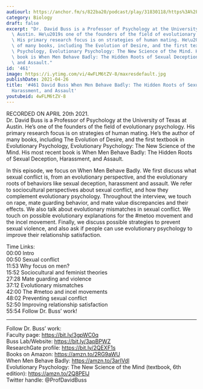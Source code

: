 ```yaml
---
audiourl: https://anchor.fm/s/822ba20/podcast/play/31830118/https%3A%2F%2Fd3ctxlq1ktw2nl.cloudfront.net%2Fstaging%2F2021-3-20%2F6cd16c26-02ca-6982-1d6f-9838c203d814.m4a
category: Biology
draft: false
excerpt: "Dr. David Buss is a Professor of Psychology at the University of Texas at\
  \ Austin. He\u2019s one of the founders of the field of evolutionary psychology.\
  \ His primary research focus is on strategies of human mating. He\u2019s the author\
  \ of many books, including The Evolution of Desire, and the first textbook in Evolutionary\
  \ Psychology, Evolutionary Psychology: The New Science of the Mind. His most recent\
  \ book is When Men Behave Badly: The Hidden Roots of Sexual Deception, Harassment,\
  \ and Assault."
id: '461'
image: https://i.ytimg.com/vi/4wFLM6tZV-8/maxresdefault.jpg
publishDate: 2021-04-26
title: '#461 David Buss When Men Behave Badly: The Hidden Roots of Sexual Deception,
  Harassment, and Assault'
youtubeid: 4wFLM6tZV-8
---
```

<div class="timelinks">

RECORDED ON APRIL 20th 2021.  
Dr. David Buss is a Professor of Psychology at the University of Texas at Austin. He’s one of the founders of the field of evolutionary psychology. His primary research focus is on strategies of human mating. He’s the author of many books, including The Evolution of Desire, and the first textbook in Evolutionary Psychology, Evolutionary Psychology: The New Science of the Mind. His most recent book is When Men Behave Badly: The Hidden Roots of Sexual Deception, Harassment, and Assault.

In this episode, we focus on When Men Behave Badly. We first discuss what sexual conflict is, from an evolutionary perspective, and the evolutionary roots of behaviors like sexual deception, harassment and assault. We refer to sociocultural perspectives about sexual conflict, and how they complement evolutionary psychology. Throughout the interview, we touch on rape, mate guarding behavior, and mate value discrepancies and their effects. We also talk about evolutionary mismatches in sexual conflict. We touch on possible evolutionary explanations for the #metoo movement and the incel movement. Finally, we discuss possible strategies to prevent sexual violence, and also ask if people can use evolutionary psychology to improve their relationship satisfaction.

Time Links:  
<time>00:00</time> Intro  
<time>00:50</time> Sexual conflict  
<time>11:53</time> Why focus on men?  
<time>15:52</time> Sociocultural and feminist theories  
<time>27:28</time> Mate guarding and violence  
<time>37:12</time> Evolutionary mismatches  
<time>42:00</time> The #metoo and incel movements  
<time>48:02</time> Preventing sexual conflict  
<time>52:50</time> Improving relationship satisfaction  
<time>55:54</time> Follow Dr. Buss’ work!

---

Follow Dr. Buss’ work:  
Faculty page: https://bit.ly/3gpWC0q  
Buss Lab/Website: https://bit.ly/3apBPWZ  
ResearchGate profile: https://bit.ly/2QEXF1s  
Books on Amazon: https://amzn.to/2RG9aWU  
When Men Behave Badly: https://amzn.to/3arIVdl  
Evolutionary Psychology: The New Science of the Mind (textbook, 6th edition): https://amzn.to/2Q8PElJ  
Twitter handle: @ProfDavidBuss
</div>

